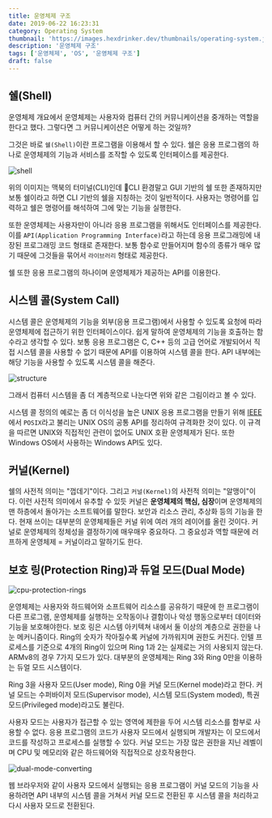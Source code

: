 ```yaml
---
title: 운영체제 구조
date: 2019-06-22 16:23:31
category: Operating System
thumbnail: 'https://images.hexdrinker.dev/thumbnails/operating-system.jpeg'
description: '운영체제 구조'
tags: ['운영체제', 'OS', '운영체제 구조']
draft: false
---
```


## 쉘(Shell)

운영체제 개요에서 운영체제는 사용자와 컴퓨터 간의 커뮤니케이션을 중개하는 역할을 한다고 했다. 그렇다면 그 커뮤니케이션은 어떻게 하는 것일까?

그것은 바로 `쉘(Shell)`이란 프로그램을 이용해서 할 수 있다. 쉘은 응용 프로그램의 하나로 운영체제의 기능과 서비스를 조작할 수 있도록 인터페이스를 제공한다.

![shell](https://images.hexdrinker.dev/operating-system/os-structure/shell.png)

위의 이미지는 맥북의 터미널(CLI)인데 CLI 환경말고 GUI 기반의 쉘 또한 존재하지만 보통 쉘이라고 하면 CLI 기반의 쉘을 지칭하는 것이 일반적이다. 사용자는 명령어를 입력하고 쉘은 명령어를 해석하여 그에 맞는 기능을 실행한다.

또한 운영체제는 사용자만이 아니라 응용 프로그램을 위해서도 인터페이스를 제공한다. 이를 `API(Application Programming Interface)`라고 하는데 응용 프로그래밍에 내장된 프로그래밍 코드 형태로 존재한다. 보통 함수로 만들어지며 함수의 종류가 매우 많기 때문에 그것들을 묶어서 `라이브러리` 형태로 제공한다.

쉘 또한 응용 프로그램의 하나이며 운영체제가 제공하는 API를 이용한다.

## 시스템 콜(System Call)

시스템 콜은 운영체제의 기능을 외부(응용 프로그램)에서 사용할 수 있도록 요청에 따라 운영체제에 접근하기 위한 인터페이스이다. 쉽게 말하여 운영체제의 기능을 호출하는 함수라고 생각할 수 있다. 보통 응용 프로그램은 C, C++ 등의 고급 언어로 개발되어서 직접 시스템 콜을 사용할 수 없기 때문에 API를 이용하여 시스템 콜을 한다. API 내부에는 해당 기능을 사용할 수 있도록 시스템 콜을 해준다.

![structure](https://images.hexdrinker.dev/operating-system/os-structure/os-structure-1.png)

그래서 컴퓨터 시스템을 좀 더 계층적으로 나눈다면 위와 같은 그림이라고 볼 수 있다.

시스템 콜 정의의 예로는 좀 더 이식성을 높은 UNIX 응용 프로그램을 만들기 위해 [IEEE](https://www.ieee.org/)에서 `POSIX`라고 불리는 UNIX OS의 공통 API를 정리하여 규격화한 것이 있다. 이 규격을 따르면 UNIX와 직접적인 관련이 없어도 UNIX 호환 운영체제가 된다. 또한 Windows OS에서 사용하는 Windows API도 있다.

## 커널(Kernel)

쉘의 사전적 의미는 "껍데기"이다. 그리고 `커널(Kernel)`의 사전적 의미는 "알맹이"이다. 이런 사전적 의미에서 유추할 수 있듯 커널은 **운영체제의 핵심, 심장**이며 운영체제의 맨 하층에서 돌아가는 소프트웨어를 말한다. 보안과 리소스 관리, 추상화 등의 기능을 한다. 현재 쓰이는 대부분의 운영체제들은 커널 위에 여러 개의 레이어를 올린 것이다. 커널로 운영체제의 정체성을 결정하기에 매우매우 중요하다. 그 중요성과 역할 때문에 러프하게 운영체제 = 커널이라고 말하기도 한다.

## 보호 링(Protection Ring)과 듀얼 모드(Dual Mode)

![cpu-protection-rings](https://images.hexdrinker.dev/operating-system/os-structure/cpu-protection-rings.png)

운영체제는 사용자와 하드웨어와 소프트웨어 리소스를 공유하기 때문에 한 프로그램이 다른 프로그램, 운영체제를 실행하는 오작동이나 결함이나 악성 행동으로부터 데이터와 기능을 보호해야한다. 보호 링은 시스템 아키텍쳐 내에서 둘 이상의 계층으로 권한을 나눈 메커니즘이다. Ring의 숫자가 작아질수록 커널에 가까워지며 권한도 커진다. 인텔 프로세스를 기준으로 4개의 Ring이 있으며 Ring 1과 2는 실제로는 거의 사용되지 않는다. ARMv8의 경우 7가지 모드가 있다. 대부분의 운영체제는 Ring 3와 Ring 0만을 이용하는 듀얼 모드 시스템이다.

Ring 3을 사용자 모드(User mode), Ring 0을 커널 모드(Kernel mode)라고 한다. 커널 모드는 수퍼바이저 모드(Supervisor mode), 시스템 모드(System moded), 특권 모드(Privileged mode)라고도 불린다.

사용자 모드는 사용자가 접근할 수 있는 영역에 제한을 두어 시스템 리소스를 함부로 사용할 수 없다. 응용 프로그램의 코드가 사용자 모드에서 실행되며 개발자는 이 모드에서 코드를 작성하고 프로세스를 실행할 수 있다. 커널 모드는 가장 많은 권한을 지닌 레벨이며 CPU 및 메모리와 같은 하드웨어와 직접적으로 상호작용한다.

![dual-mode-converting](https://images.hexdrinker.dev/operating-system/os-structure/dual-mode-converting.png)

웹 브라우저와 같이 사용자 모드에서 실행되는 응용 프로그램이 커널 모드의 기능을 사용하려면 API 내부의 시스템 콜을 거쳐서 커널 모드로 전환된 후 시스템 콜을 처리하고 다시 사용자 모드로 전환된다.
